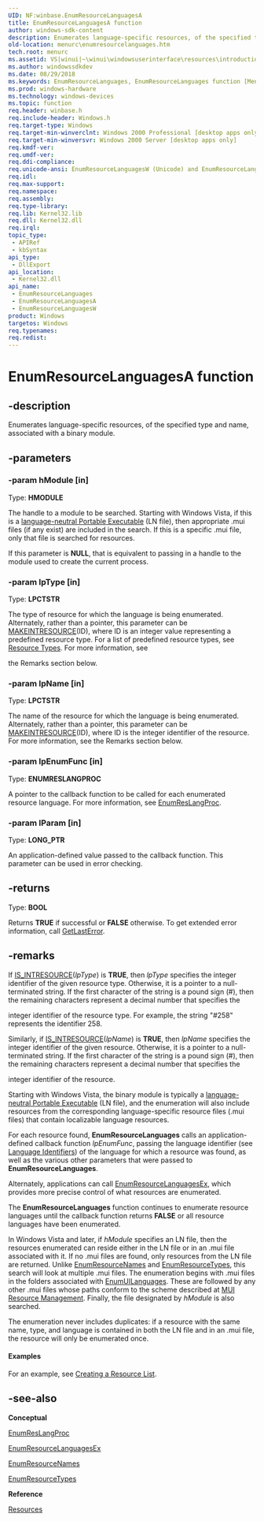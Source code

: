 ```yaml
---
UID: NF:winbase.EnumResourceLanguagesA
title: EnumResourceLanguagesA function
author: windows-sdk-content
description: Enumerates language-specific resources, of the specified type and name, associated with a binary module.
old-location: menurc\enumresourcelanguages.htm
tech.root: menurc
ms.assetid: VS|winui|~\winui\windowsuserinterface\resources\introductiontoresources\resourcereference\resourcefunctions\enumresourcelanguages.htm
ms.author: windowssdkdev
ms.date: 08/29/2018
ms.keywords: EnumResourceLanguages, EnumResourceLanguages function [Menus and Other Resources], EnumResourceLanguagesA, EnumResourceLanguagesW, _win32_EnumResourceLanguages, _win32_enumresourcelanguages_cpp, menurc.enumresourcelanguages, winbase/EnumResourceLanguages, winbase/EnumResourceLanguagesA, winbase/EnumResourceLanguagesW, winui._win32_enumresourcelanguages
ms.prod: windows-hardware
ms.technology: windows-devices
ms.topic: function
req.header: winbase.h
req.include-header: Windows.h
req.target-type: Windows
req.target-min-winverclnt: Windows 2000 Professional [desktop apps only]
req.target-min-winversvr: Windows 2000 Server [desktop apps only]
req.kmdf-ver: 
req.umdf-ver: 
req.ddi-compliance: 
req.unicode-ansi: EnumResourceLanguagesW (Unicode) and EnumResourceLanguagesA (ANSI)
req.idl: 
req.max-support: 
req.namespace: 
req.assembly: 
req.type-library: 
req.lib: Kernel32.lib
req.dll: Kernel32.dll
req.irql: 
topic_type:
 - APIRef
 - kbSyntax
api_type:
 - DllExport
api_location:
 - Kernel32.dll
api_name:
 - EnumResourceLanguages
 - EnumResourceLanguagesA
 - EnumResourceLanguagesW
product: Windows
targetos: Windows
req.typenames: 
req.redist: 
---
```


# EnumResourceLanguagesA function


## -description


Enumerates language-specific resources, of the specified type and name, associated with a binary module.


## -parameters




### -param hModule [in]

Type: <b>HMODULE</b>

The handle to a module to be searched. Starting with Windows Vista, if this is a <a href="https://msdn.microsoft.com/4d8b769d-0830-4e4e-b284-ce0b21dfe5d4">language-neutral Portable Executable</a> (LN file), then appropriate .mui files (if any exist) are included in the search. If this is a specific .mui file, only that file is searched for resources.
				
                    

If this parameter is <b>NULL</b>, that is equivalent to passing in a handle to the module used to create the current process.


### -param lpType [in]

Type: <b>LPCTSTR</b>

The type of resource for which the language is being enumerated. Alternately, rather than a pointer, this parameter can be <a href="https://msdn.microsoft.com/en-us/library/ms648029(v=VS.85).aspx">MAKEINTRESOURCE</a>(ID), where ID is an integer value representing a predefined resource type. For a list of predefined resource types, see <a href="https://msdn.microsoft.com/en-us/library/Bb205133(v=VS.85).aspx">Resource Types</a>. For more information, see 

the Remarks section below.


### -param lpName [in]

Type: <b>LPCTSTR</b>

The name of the resource for which the language is being enumerated. Alternately, rather than a pointer, this parameter can be <a href="https://msdn.microsoft.com/en-us/library/ms648029(v=VS.85).aspx">MAKEINTRESOURCE</a>(ID), where ID is the integer identifier of the resource. For more information, see the Remarks section below.


### -param lpEnumFunc [in]

Type: <b>ENUMRESLANGPROC</b>

A pointer to the callback function to be called for each enumerated resource language. For more information, see <a href="https://msdn.microsoft.com/en-us/library/ms648033(v=VS.85).aspx">EnumResLangProc</a>. 


### -param lParam [in]

Type: <b>LONG_PTR</b>

An application-defined value passed to the callback function. This parameter can be used in error checking. 


## -returns



Type: <b>BOOL</b>

Returns <b>TRUE</b> if successful or <b>FALSE</b> otherwise. To get extended error information, call <a href="https://msdn.microsoft.com/d852e148-985c-416f-a5a7-27b6914b45d4">GetLastError</a>. 




## -remarks



If <a href="https://msdn.microsoft.com/en-us/library/ms648028(v=VS.85).aspx">IS_INTRESOURCE</a>(<i>lpType</i>) is <b>TRUE</b>, then <i>lpType</i> specifies the integer identifier of the given resource type. Otherwise, it is a pointer to a null-terminated string. If the first character of the string is a pound sign (#), then the remaining characters represent a decimal number that specifies the 

integer identifier of the resource type. For example, the string "#258" represents the identifier 258.

Similarly, if <a href="https://msdn.microsoft.com/en-us/library/ms648028(v=VS.85).aspx">IS_INTRESOURCE</a>(<i>lpName</i>) is <b>TRUE</b>, then <i>lpName</i> specifies the integer identifier of the given resource. Otherwise, it is a pointer to a null-terminated string. If the first character of the string is a pound sign (#), then the remaining characters represent a decimal number that specifies the 

integer identifier of the resource.

Starting with Windows Vista, the binary module is typically a <a href="https://msdn.microsoft.com/4d8b769d-0830-4e4e-b284-ce0b21dfe5d4">language-neutral Portable Executable</a> (LN file), and the enumeration will also include resources from the corresponding language-specific resource files (.mui files) that contain localizable language resources.

For each resource found, <b>EnumResourceLanguages</b> calls an application-defined callback function <i>lpEnumFunc</i>, passing the language identifier (see <a href="https://msdn.microsoft.com/076e2a43-256a-4646-a5c8-1d48ab08ce1a">Language Identifiers</a>) of the language for which a resource was found, as well as the various other parameters that were passed to <b>EnumResourceLanguages</b>.

Alternately, applications can call <a href="https://msdn.microsoft.com/en-us/library/ms648036(v=VS.85).aspx">EnumResourceLanguagesEx</a>, which provides more precise control of what resources are enumerated.

The <b>EnumResourceLanguages</b> function continues to enumerate resource languages until the callback function returns <b>FALSE</b> or all resource languages have been enumerated.

In Windows Vista and later, if  <i>hModule</i> specifies an LN file, then the resources enumerated can reside either in the LN file or in an .mui file associated with it.  If no .mui files are found, only resources from the LN file are returned.  Unlike <a href="https://msdn.microsoft.com/en-us/library/ms648037(v=VS.85).aspx">EnumResourceNames</a> and <a href="https://msdn.microsoft.com/en-us/library/ms648039(v=VS.85).aspx">EnumResourceTypes</a>, this search will look at multiple .mui files. The enumeration begins with .mui files in the folders associated with <a href="https://msdn.microsoft.com/f97df853-fc40-4529-b8a5-27069863a9b9">EnumUILanguages</a>. These are followed by any other .mui files whose paths conform to the scheme described at <a href="https://msdn.microsoft.com/4d8b769d-0830-4e4e-b284-ce0b21dfe5d4">MUI Resource Management</a>. Finally, the file designated by <i>hModule</i> is also searched.

The enumeration never includes duplicates: if a resource with the same name, type, and language is contained in both the LN file and in an .mui file, the resource will only be enumerated once.


#### Examples

For an example, see <a href="https://msdn.microsoft.com/en-us/library/ms648008(v=VS.85).aspx">Creating a Resource List</a>.

<div class="code"></div>



## -see-also




<b>Conceptual</b>



<a href="https://msdn.microsoft.com/en-us/library/ms648033(v=VS.85).aspx">EnumResLangProc</a>



<a href="https://msdn.microsoft.com/en-us/library/ms648036(v=VS.85).aspx">EnumResourceLanguagesEx</a>



<a href="https://msdn.microsoft.com/en-us/library/ms648037(v=VS.85).aspx">EnumResourceNames</a>



<a href="https://msdn.microsoft.com/en-us/library/ms648039(v=VS.85).aspx">EnumResourceTypes</a>



<b>Reference</b>



<a href="https://msdn.microsoft.com/en-us/library/ms632583(v=VS.85).aspx">Resources</a>
 

 

